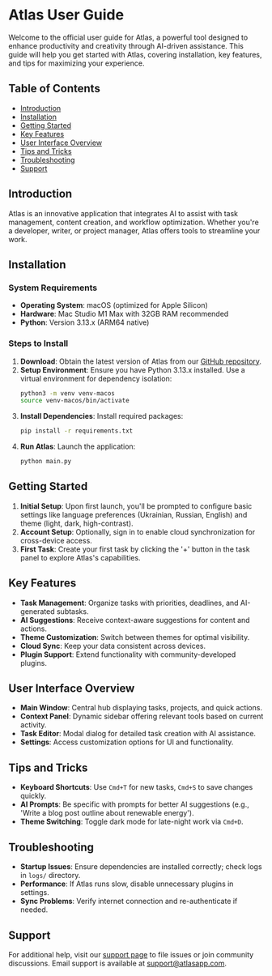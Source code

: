# Atlas User Guide

Welcome to the official user guide for Atlas, a powerful tool designed to enhance productivity and creativity through AI-driven assistance. This guide will help you get started with Atlas, covering installation, key features, and tips for maximizing your experience.

## Table of Contents
- [Introduction](#introduction)
- [Installation](#installation)
- [Getting Started](#getting-started)
- [Key Features](#key-features)
- [User Interface Overview](#user-interface-overview)
- [Tips and Tricks](#tips-and-tricks)
- [Troubleshooting](#troubleshooting)
- [Support](#support)

## Introduction
Atlas is an innovative application that integrates AI to assist with task management, content creation, and workflow optimization. Whether you're a developer, writer, or project manager, Atlas offers tools to streamline your work.

## Installation
### System Requirements
- **Operating System**: macOS (optimized for Apple Silicon)
- **Hardware**: Mac Studio M1 Max with 32GB RAM recommended
- **Python**: Version 3.13.x (ARM64 native)

### Steps to Install
1. **Download**: Obtain the latest version of Atlas from our [GitHub repository](https://github.com/oleg121203/Atlas).
2. **Setup Environment**: Ensure you have Python 3.13.x installed. Use a virtual environment for dependency isolation:
   ```bash
   python3 -m venv venv-macos
   source venv-macos/bin/activate
   ```
3. **Install Dependencies**: Install required packages:
   ```bash
   pip install -r requirements.txt
   ```
4. **Run Atlas**: Launch the application:
   ```bash
   python main.py
   ```

## Getting Started
1. **Initial Setup**: Upon first launch, you'll be prompted to configure basic settings like language preferences (Ukrainian, Russian, English) and theme (light, dark, high-contrast).
2. **Account Setup**: Optionally, sign in to enable cloud synchronization for cross-device access.
3. **First Task**: Create your first task by clicking the '+' button in the task panel to explore Atlas's capabilities.

## Key Features
- **Task Management**: Organize tasks with priorities, deadlines, and AI-generated subtasks.
- **AI Suggestions**: Receive context-aware suggestions for content and actions.
- **Theme Customization**: Switch between themes for optimal visibility.
- **Cloud Sync**: Keep your data consistent across devices.
- **Plugin Support**: Extend functionality with community-developed plugins.

## User Interface Overview
- **Main Window**: Central hub displaying tasks, projects, and quick actions.
- **Context Panel**: Dynamic sidebar offering relevant tools based on current activity.
- **Task Editor**: Modal dialog for detailed task creation with AI assistance.
- **Settings**: Access customization options for UI and functionality.

## Tips and Tricks
- **Keyboard Shortcuts**: Use `Cmd+T` for new tasks, `Cmd+S` to save changes quickly.
- **AI Prompts**: Be specific with prompts for better AI suggestions (e.g., 'Write a blog post outline about renewable energy').
- **Theme Switching**: Toggle dark mode for late-night work via `Cmd+D`.

## Troubleshooting
- **Startup Issues**: Ensure dependencies are installed correctly; check logs in `logs/` directory.
- **Performance**: If Atlas runs slow, disable unnecessary plugins in settings.
- **Sync Problems**: Verify internet connection and re-authenticate if needed.

## Support
For additional help, visit our [support page](https://github.com/oleg121203/Atlas/issues) to file issues or join community discussions. Email support is available at support@atlasapp.com.

